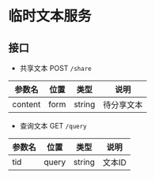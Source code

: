 # 临时文本服务

## 接口

- 共享文本 POST `/share`

| 参数名     | 位置   | 类型     | 说明    |
|---------|------|--------|-------|
| content | form | string | 待分享文本 |

- 查询文本 GET `/query`

| 参数名    | 位置     | 类型     | 说明     |
|--------|--------|--------|--------|
| tid    | query  | string | 文本ID   |

